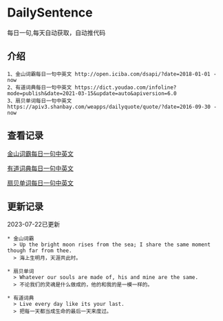 # DailySentence

每日一句,每天自动获取，自动推代码

## 介绍

```
1、金山词霸每日一句中英文 http://open.iciba.com/dsapi/?date=2018-01-01 - now
2、有道词典每日一句中英文 https://dict.youdao.com/infoline?mode=publish&date=2021-03-15&update=auto&apiversion=6.0
3、扇贝单词每日一句中英文 https://apiv3.shanbay.com/weapps/dailyquote/quote/?date=2016-09-30 - now
```

## 查看记录

[金山词霸每日一句中英文](./data/iciba/)

[有道词典每日一句中英文](./data/youdao/)

[扇贝单词每日一句中英文](./data/shanbay/)

## 更新记录
2023-07-22已更新 
```
* 金山词霸
  > Up the bright moon rises from the sea; I share the same moment though far from thee.
  > 海上生明月，天涯共此时。

* 扇贝单词
  > Whatever our souls are made of, his and mine are the same.
  > 不论我们的灵魂是什么做成的，他的和我的是一模一样的。

* 有道词典
  > Live every day like its your last.
  > 把每一天都当成生命的最后一天来度过。

```
